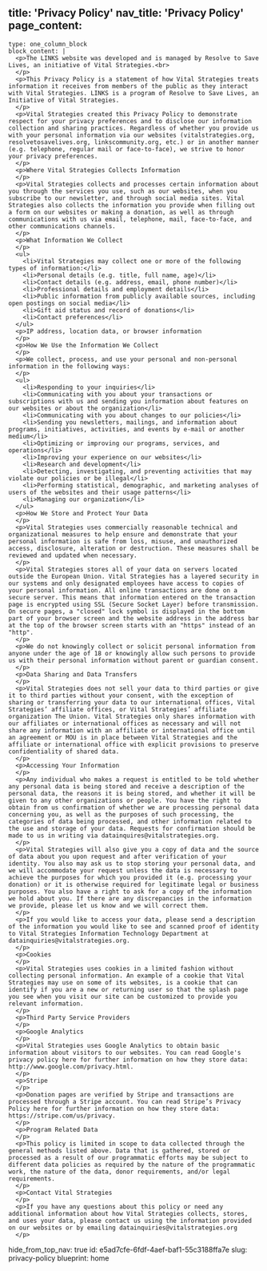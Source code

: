 title: 'Privacy Policy'
nav_title: 'Privacy Policy'
page_content:
  -
    type: one_column_block
    block_content: |
      <p>The LINKS website was developed and is managed by Resolve to Save Lives, an initiative of Vital Strategies.<br>
      </p>
      <p>This Privacy Policy is a statement of how Vital Strategies treats information it receives from members of the public as they interact with Vital Strategies. LINKS is a program of Resolve to Save Lives, an Initiative of Vital Strategies.
      </p>
      <p>Vital Strategies created this Privacy Policy to demonstrate respect for your privacy preferences and to disclose our information collection and sharing practices. Regardless of whether you provide us with your personal information via our websites (vitalstrategies.org, resolvetosavelives.org, linkscommunity.org, etc.) or in another manner (e.g. telephone, regular mail or face-to-face), we strive to honor your privacy preferences.
      </p>
      <p>Where Vital Strategies Collects Information
      </p>
      <p>Vital Strategies collects and processes certain information about you through the services you use, such as our websites, when you subscribe to our newsletter, and through social media sites. Vital Strategies also collects the information you provide when filling out a form on our websites or making a donation, as well as through communications with us via email, telephone, mail, face-to-face, and other communications channels.
      </p>
      <p>What Information We Collect
      </p>
      <ul>
      	<li>Vital Strategies may collect one or more of the following types of information:</li>
      	<li>Personal details (e.g. title, full name, age)</li>
      	<li>Contact details (e.g. address, email, phone number)</li>
      	<li>Professional details and employment details</li>
      	<li>Public information from publicly available sources, including open postings on social media</li>
      	<li>Gift aid status and record of donations</li>
      	<li>Contact preferences</li>
      </ul>
      <p>IP address, location data, or browser information
      </p>
      <p>How We Use the Information We Collect
      </p>
      <p>We collect, process, and use your personal and non-personal information in the following ways:
      </p>
      <ul>
      	<li>Responding to your inquiries</li>
      	<li>Communicating with you about your transactions or subscriptions with us and sending you information about features on our websites or about the organization</li>
      	<li>Communicating with you about changes to our policies</li>
      	<li>Sending you newsletters, mailings, and information about programs, initiatives, activities, and events by e-mail or another medium</li>
      	<li>Optimizing or improving our programs, services, and operations</li>
      	<li>Improving your experience on our websites</li>
      	<li>Research and development</li>
      	<li>Detecting, investigating, and preventing activities that may violate our policies or be illegal</li>
      	<li>Performing statistical, demographic, and marketing analyses of users of the websites and their usage patterns</li>
      	<li>Managing our organization</li>
      </ul>
      <p>How We Store and Protect Your Data
      </p>
      <p>Vital Strategies uses commercially reasonable technical and organizational measures to help ensure and demonstrate that your personal information is safe from loss, misuse, and unauthorized access, disclosure, alteration or destruction. These measures shall be reviewed and updated when necessary.
      </p>
      <p>Vital Strategies stores all of your data on servers located outside the European Union. Vital Strategies has a layered security in our systems and only designated employees have access to copies of your personal information. All online transactions are done on a secure server. This means that information entered on the transaction page is encrypted using SSL (Secure Socket Layer) before transmission. On secure pages, a "closed" lock symbol is displayed in the bottom part of your browser screen and the website address in the address bar at the top of the browser screen starts with an "https" instead of an "http".
      </p>
      <p>We do not knowingly collect or solicit personal information from anyone under the age of 18 or knowingly allow such persons to provide us with their personal information without parent or guardian consent.
      </p>
      <p>Data Sharing and Data Transfers
      </p>
      <p>Vital Strategies does not sell your data to third parties or give it to third parties without your consent, with the exception of sharing or transferring your data to our international offices, Vital Strategies’ affiliate offices, or Vital Strategies’ affiliate organization The Union. Vital Strategies only shares information with our affiliates or international offices as necessary and will not share any information with an affiliate or international office until an agreement or MOU is in place between Vital Strategies and the affiliate or international office with explicit provisions to preserve confidentiality of shared data.
      </p>
      <p>Accessing Your Information
      </p>
      <p>Any individual who makes a request is entitled to be told whether any personal data is being stored and receive a description of the personal data, the reasons it is being stored, and whether it will be given to any other organizations or people. You have the right to obtain from us confirmation of whether we are processing personal data concerning you, as well as the purposes of such processing, the categories of data being processed, and other information related to the use and storage of your data. Requests for confirmation should be made to us in writing via datainquires@vitalstrategies.org.
      </p>
      <p>Vital Strategies will also give you a copy of data and the source of data about you upon request and after verification of your identity. You also may ask us to stop storing your personal data, and we will accommodate your request unless the data is necessary to achieve the purposes for which you provided it (e.g. processing your donation) or it is otherwise required for legitimate legal or business purposes. You also have a right to ask for a copy of the information we hold about you. If there are any discrepancies in the information we provide, please let us know and we will correct them.
      </p>
      <p>If you would like to access your data, please send a description of the information you would like to see and scanned proof of identity to Vital Strategies Information Technology Department at datainquiries@vitalstrategies.org.
      </p>
      <p>Cookies
      </p>
      <p>Vital Strategies uses cookies in a limited fashion without collecting personal information. An example of a cookie that Vital Strategies may use on some of its websites, is a cookie that can identify if you are a new or returning user so that the splash page you see when you visit our site can be customized to provide you relevant information.
      </p>
      <p>Third Party Service Providers
      </p>
      <p>Google Analytics
      </p>
      <p>Vital Strategies uses Google Analytics to obtain basic information about visitors to our websites. You can read Google's privacy policy here for further information on how they store data: http://www.google.com/privacy.html.
      </p>
      <p>Stripe
      </p>
      <p>Donation pages are verified by Stripe and transactions are processed through a Stripe account. You can read Stripe’s Privacy Policy here for further information on how they store data: https://stripe.com/us/privacy.
      </p>
      <p>Program Related Data
      </p>
      <p>This policy is limited in scope to data collected through the general methods listed above. Data that is gathered, stored or processed as a result of our programmatic efforts may be subject to different data policies as required by the nature of the programmatic work, the nature of the data, donor requirements, and/or legal requirements.
      </p>
      <p>Contact Vital Strategies
      </p>
      <p>If you have any questions about this policy or need any additional information about how Vital Strategies collects, stores, and uses your data, please contact us using the information provided on our websites or by emailing datainquiries@vitalstrategies.org
      </p>
hide_from_top_nav: true
id: e5ad7cfe-6fdf-4aef-baf1-55c3188ffa7e
slug: privacy-policy
blueprint: home

